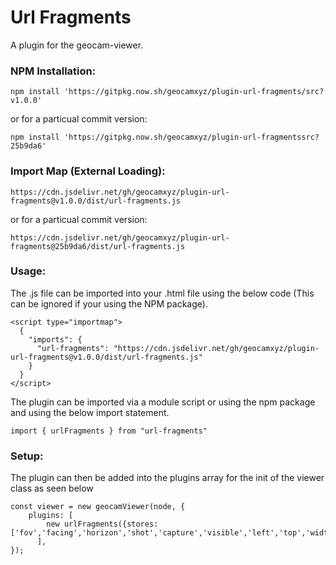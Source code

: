 # Url Fragments
A plugin for the geocam-viewer.
### NPM Installation:
```
npm install 'https://gitpkg.now.sh/geocamxyz/plugin-url-fragments/src?v1.0.0'
```
or for a particual commit version:
```
npm install 'https://gitpkg.now.sh/geocamxyz/plugin-url-fragmentssrc?25b9da6'
```
### Import Map (External Loading):
```
https://cdn.jsdelivr.net/gh/geocamxyz/plugin-url-fragments@v1.0.0/dist/url-fragments.js
```
or for a particual commit version:
```
https://cdn.jsdelivr.net/gh/geocamxyz/plugin-url-fragments@25b9da6/dist/url-fragments.js
```
### Usage:
The .js file can be imported into your .html file using the below code (This can be ignored if your using the NPM package).
```
<script type="importmap">
  {
    "imports": {
      "url-fragments": "https://cdn.jsdelivr.net/gh/geocamxyz/plugin-url-fragments@v1.0.0/dist/url-fragments.js"
    }
  }
</script>
```
The plugin can be imported via a module script or using the npm package and using the below import statement.
```
import { urlFragments } from "url-fragments"
```
### Setup:
The plugin can then be added into the plugins array for the init of the viewer class as seen below
```
const viewer = new geocamViewer(node, {
	plugins: [
        new urlFragments({stores: ['fov','facing','horizon','shot','capture','visible','left','top','width','height','mode','autorotate','autobrightness','zoom','center','camLat','camLng','camAlt','camHdg','camTilt','camFov']}),
      ],
});
```